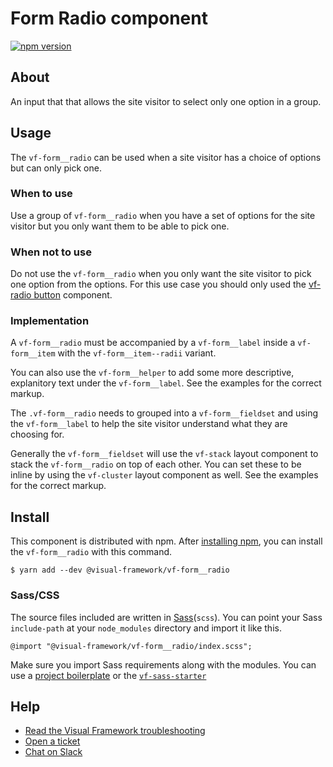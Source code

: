 # Form Radio component

[![npm version](https://badge.fury.io/js/%40visual-framework%2Fvf-form__radio.svg)](https://badge.fury.io/js/%40visual-framework%2Fvf-form__radio)

## About

An input that that allows the site visitor to select only one option in a group.

## Usage

The `vf-form__radio` can be used when a site visitor has a choice of options but can only pick one.

### When to use

Use a group of `vf-form__radio` when you have a set of options for the site visitor but you only want them to be able to pick one.

### When not to use

Do not use the `vf-form__radio` when you only want the site visitor to pick one option from the options. For this use case you should only used the <a href="vf-form__radio/">vf-radio button</a> component.

### Implementation

A `vf-form__radio` must be accompanied by a `vf-form__label` inside a `vf-form__item` with the `vf-form__item--radii` variant.

You can also use the `vf-form__helper` to add some more descriptive, explanitory text under the `vf-form__label`. See the examples for the correct markup.

The `.vf-form__radio` needs to grouped into a `vf-form__fieldset` and using the `vf-form__label` to help the site visitor understand what they are choosing for.

Generally the `vf-form__fieldset` will use the `vf-stack` layout component to stack the `vf-form__radio` on top of each other. You can set these to be inline by using the `vf-cluster` layout component as well. See the examples for the correct markup.

## Install

This component is distributed with npm. After [installing npm](https://www.npmjs.com/get-npm), you can install the `vf-form__radio` with this command.

```
$ yarn add --dev @visual-framework/vf-form__radio
```

### Sass/CSS

The source files included are written in [Sass](http://sass-lang.com)(`scss`). You can point your Sass `include-path` at your `node_modules` directory and import it like this.

```
@import "@visual-framework/vf-form__radio/index.scss";
```

Make sure you import Sass requirements along with the modules. You can use a [project boilerplate](https://stable.visual-framework.dev/building/) or the [`vf-sass-starter`](https://stable.visual-framework.dev/components/vf-sass-starter/)

## Help

- [Read the Visual Framework troubleshooting](https://stable.visual-framework.dev/troubleshooting/)
- [Open a ticket](https://github.com/visual-framework/vf-core/issues)
- [Chat on Slack](https://join.slack.com/t/visual-framework/shared_invite/enQtNDAxNzY0NDg4NTY0LWFhMjEwNGY3ZTk3NWYxNWVjOWQ1ZWE4YjViZmY1YjBkMDQxMTNlNjQ0N2ZiMTQ1ZTZiMGM4NjU5Y2E0MjM3ZGQ)
